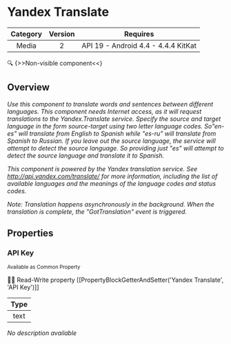 # Yandex Translate

| Category | Version | Requires |
|:--------:|:-------:|:--------:|
|Media|2|API 19 - Android 4.4 - 4.4.4 KitKat|

:mag: {>>Non-visible component<<}

## Overview

_Use this component to translate words and sentences between different languages. This component needs Internet access, as it will request translations to the Yandex.Translate service. Specify the source and target language in the form source-target using two letter language codes. So"en-es" will translate from English to Spanish while "es-ru" will translate from Spanish to Russian. If you leave out the source language, the service will attempt to detect the source language. So providing just "es" will attempt to detect the source language and translate it to Spanish.<p /> This component is powered by the Yandex translation service.  See http://api.yandex.com/translate/ for more information, including the list of available languages and the meanings of the language codes and status codes. <p />Note: Translation happens asynchronously in the background. When the translation is complete, the "GotTranslation" event is triggered._

## Properties

### API Key

<small>Available as Common Property</small>

:eyes::pencil: Read-Write property
[[PropertyBlockGetterAndSetter('Yandex Translate', 'API Key')]]

| Type |
|:----:|
|text|

_No description available_